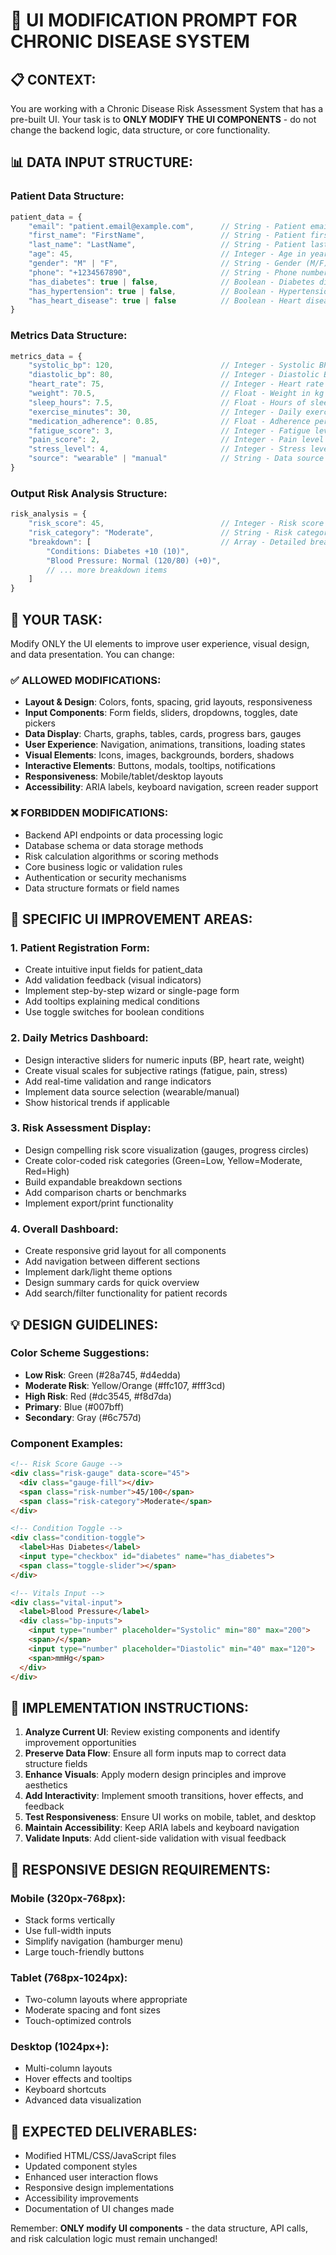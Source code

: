 # 🎨 UI MODIFICATION PROMPT FOR CHRONIC DISEASE SYSTEM

## 📋 **CONTEXT:**
You are working with a Chronic Disease Risk Assessment System that has a pre-built UI. Your task is to **ONLY MODIFY THE UI COMPONENTS** - do not change the backend logic, data structure, or core functionality.

## 📊 **DATA INPUT STRUCTURE:**

### **Patient Data Structure:**
```javascript
patient_data = {
    "email": "patient.email@example.com",      // String - Patient email
    "first_name": "FirstName",                 // String - Patient first name  
    "last_name": "LastName",                   // String - Patient last name
    "age": 45,                                 // Integer - Age in years (18-120)
    "gender": "M" | "F",                       // String - Gender (M/F)
    "phone": "+1234567890",                    // String - Phone number
    "has_diabetes": true | false,              // Boolean - Diabetes diagnosis
    "has_hypertension": true | false,          // Boolean - Hypertension diagnosis
    "has_heart_disease": true | false          // Boolean - Heart disease diagnosis
}
```

### **Metrics Data Structure:**
```javascript
metrics_data = {
    "systolic_bp": 120,                        // Integer - Systolic BP (80-200 mmHg)
    "diastolic_bp": 80,                        // Integer - Diastolic BP (40-120 mmHg)
    "heart_rate": 75,                          // Integer - Heart rate (40-150 bpm)
    "weight": 70.5,                            // Float - Weight in kg (30-200)
    "sleep_hours": 7.5,                        // Float - Hours of sleep (2-15)
    "exercise_minutes": 30,                    // Integer - Daily exercise minutes (0-300)
    "medication_adherence": 0.85,              // Float - Adherence percentage (0.0-1.0)
    "fatigue_score": 3,                        // Integer - Fatigue level (0-10 scale)
    "pain_score": 2,                           // Integer - Pain level (0-10 scale)
    "stress_level": 4,                         // Integer - Stress level (0-10 scale)
    "source": "wearable" | "manual"            // String - Data source
}
```

### **Output Risk Analysis Structure:**
```javascript
risk_analysis = {
    "risk_score": 45,                          // Integer - Risk score (0-100)
    "risk_category": "Moderate",               // String - Risk category
    "breakdown": [                             // Array - Detailed breakdown
        "Conditions: Diabetes +10 (10)",
        "Blood Pressure: Normal (120/80) (+0)",
        // ... more breakdown items
    ]
}
```

## 🎯 **YOUR TASK:**
Modify ONLY the UI elements to improve user experience, visual design, and data presentation. You can change:

### ✅ **ALLOWED MODIFICATIONS:**
- **Layout & Design**: Colors, fonts, spacing, grid layouts, responsiveness
- **Input Components**: Form fields, sliders, dropdowns, toggles, date pickers
- **Data Display**: Charts, graphs, tables, cards, progress bars, gauges
- **User Experience**: Navigation, animations, transitions, loading states
- **Visual Elements**: Icons, images, backgrounds, borders, shadows
- **Interactive Elements**: Buttons, modals, tooltips, notifications
- **Responsiveness**: Mobile/tablet/desktop layouts
- **Accessibility**: ARIA labels, keyboard navigation, screen reader support

### ❌ **FORBIDDEN MODIFICATIONS:**
- Backend API endpoints or data processing logic
- Database schema or data storage methods
- Risk calculation algorithms or scoring methods
- Core business logic or validation rules
- Authentication or security mechanisms
- Data structure formats or field names

## 🎨 **SPECIFIC UI IMPROVEMENT AREAS:**

### 1. **Patient Registration Form:**
- Create intuitive input fields for patient_data
- Add validation feedback (visual indicators)
- Implement step-by-step wizard or single-page form
- Add tooltips explaining medical conditions
- Use toggle switches for boolean conditions

### 2. **Daily Metrics Dashboard:**
- Design interactive sliders for numeric inputs (BP, heart rate, weight)
- Create visual scales for subjective ratings (fatigue, pain, stress)
- Add real-time validation and range indicators
- Implement data source selection (wearable/manual)
- Show historical trends if applicable

### 3. **Risk Assessment Display:**
- Design compelling risk score visualization (gauges, progress circles)
- Create color-coded risk categories (Green=Low, Yellow=Moderate, Red=High)
- Build expandable breakdown sections
- Add comparison charts or benchmarks
- Implement export/print functionality

### 4. **Overall Dashboard:**
- Create responsive grid layout for all components
- Add navigation between different sections
- Implement dark/light theme options
- Design summary cards for quick overview
- Add search/filter functionality for patient records

## 💡 **DESIGN GUIDELINES:**

### **Color Scheme Suggestions:**
- **Low Risk**: Green (#28a745, #d4edda)
- **Moderate Risk**: Yellow/Orange (#ffc107, #fff3cd)  
- **High Risk**: Red (#dc3545, #f8d7da)
- **Primary**: Blue (#007bff)
- **Secondary**: Gray (#6c757d)

### **Component Examples:**
```html
<!-- Risk Score Gauge -->
<div class="risk-gauge" data-score="45">
  <div class="gauge-fill"></div>
  <span class="risk-number">45/100</span>
  <span class="risk-category">Moderate</span>
</div>

<!-- Condition Toggle -->
<div class="condition-toggle">
  <label>Has Diabetes</label>
  <input type="checkbox" id="diabetes" name="has_diabetes">
  <span class="toggle-slider"></span>
</div>

<!-- Vitals Input -->
<div class="vital-input">
  <label>Blood Pressure</label>
  <div class="bp-inputs">
    <input type="number" placeholder="Systolic" min="80" max="200">
    <span>/</span>
    <input type="number" placeholder="Diastolic" min="40" max="120">
    <span>mmHg</span>
  </div>
</div>
```

## 🚀 **IMPLEMENTATION INSTRUCTIONS:**

1. **Analyze Current UI**: Review existing components and identify improvement opportunities
2. **Preserve Data Flow**: Ensure all form inputs map to correct data structure fields
3. **Enhance Visuals**: Apply modern design principles and improve aesthetics
4. **Add Interactivity**: Implement smooth transitions, hover effects, and feedback
5. **Test Responsiveness**: Ensure UI works on mobile, tablet, and desktop
6. **Maintain Accessibility**: Keep ARIA labels and keyboard navigation
7. **Validate Inputs**: Add client-side validation with visual feedback

## 📱 **RESPONSIVE DESIGN REQUIREMENTS:**

### **Mobile (320px-768px):**
- Stack forms vertically
- Use full-width inputs
- Simplify navigation (hamburger menu)
- Large touch-friendly buttons

### **Tablet (768px-1024px):**
- Two-column layouts where appropriate
- Moderate spacing and font sizes
- Touch-optimized controls

### **Desktop (1024px+):**
- Multi-column layouts
- Hover effects and tooltips
- Keyboard shortcuts
- Advanced data visualization

## 🎯 **EXPECTED DELIVERABLES:**
- Modified HTML/CSS/JavaScript files
- Updated component styles
- Enhanced user interaction flows
- Responsive design implementations
- Accessibility improvements
- Documentation of UI changes made

Remember: **ONLY modify UI components** - the data structure, API calls, and risk calculation logic must remain unchanged!
